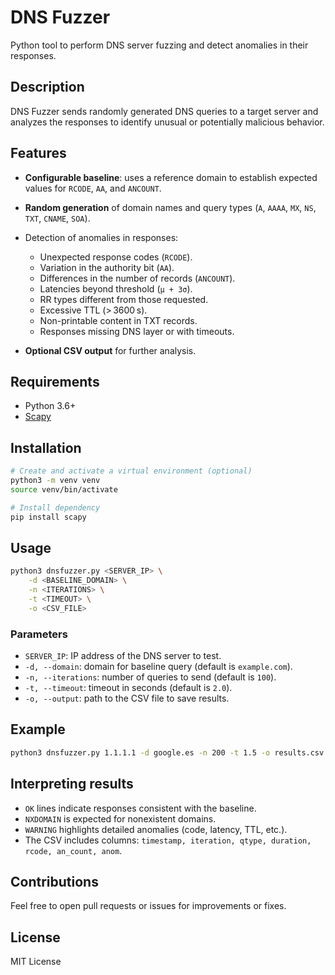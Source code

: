 # DNS Fuzzer

Python tool to perform DNS server fuzzing and detect anomalies in their responses.

## Description

DNS Fuzzer sends randomly generated DNS queries to a target server and analyzes the responses to identify unusual or potentially malicious behavior.

## Features

* **Configurable baseline**: uses a reference domain to establish expected values for `RCODE`, `AA`, and `ANCOUNT`.
* **Random generation** of domain names and query types (`A`, `AAAA`, `MX`, `NS`, `TXT`, `CNAME`, `SOA`).
* Detection of anomalies in responses:

  * Unexpected response codes (`RCODE`).
  * Variation in the authority bit (`AA`).
  * Differences in the number of records (`ANCOUNT`).
  * Latencies beyond threshold (`µ + 3σ`).
  * RR types different from those requested.
  * Excessive TTL (> 3600 s).
  * Non-printable content in TXT records.
  * Responses missing DNS layer or with timeouts.
* **Optional CSV output** for further analysis.

## Requirements

* Python 3.6+
* [Scapy](https://scapy.net/)

## Installation

```bash
# Create and activate a virtual environment (optional)
python3 -m venv venv
source venv/bin/activate

# Install dependency
pip install scapy
```

## Usage

```bash
python3 dnsfuzzer.py <SERVER_IP> \
    -d <BASELINE_DOMAIN> \
    -n <ITERATIONS> \
    -t <TIMEOUT> \
    -o <CSV_FILE>
```

### Parameters

* `SERVER_IP`: IP address of the DNS server to test.
* `-d, --domain`: domain for baseline query (default is `example.com`).
* `-n, --iterations`: number of queries to send (default is `100`).
* `-t, --timeout`: timeout in seconds (default is `2.0`).
* `-o, --output`: path to the CSV file to save results.

## Example

```bash
python3 dnsfuzzer.py 1.1.1.1 -d google.es -n 200 -t 1.5 -o results.csv
```

## Interpreting results

* `OK` lines indicate responses consistent with the baseline.
* `NXDOMAIN` is expected for nonexistent domains.
* `WARNING` highlights detailed anomalies (code, latency, TTL, etc.).
* The CSV includes columns: `timestamp, iteration, qtype, duration, rcode, an_count, anom`.

## Contributions

Feel free to open pull requests or issues for improvements or fixes.

## License

MIT License
